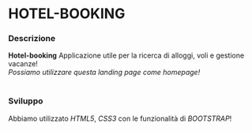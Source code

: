 # HOTEL-BOOKING

### Descrizione
**Hotel-booking** Applicazione utile per la ricerca di alloggi, voli e gestione vacanze! <br/>
*Possiamo utilizzare questa landing page come homepage!*
<br/><br/>

### Sviluppo
Abbiamo utilizzato *HTML5*, *CSS3* con le funzionalità di *BOOTSTRAP*!

